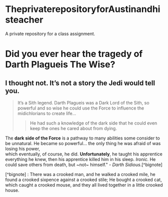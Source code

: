 # TheprivaterepositoryforAustinandhisteacher
A private repository for a class assignment.
# Did you ever hear the tragedy of Darth Plagueis The Wise?
## I thought not. It’s not a story the Jedi would tell you.
>  It’s a Sith legend. Darth Plagueis was a Dark Lord of the Sith, so powerful and so wise he could use the Force to influence the midichlorians to create life…
>
> > He had such a knowledge of the dark side that he could even keep the ones he cared about from dying.

The **dark side of the Force** is a pathway to many abilities some consider to be unnatural. He became so powerful… the only thing he was afraid of was losing his power,\
which eventually, of course, he did.
__Unfortunately__, he taught his apprentice everything he knew, then his apprentice killed him in his sleep.
_Ironic._
He could save others from death, but ~not~ himself." - _Darth Sidious_.[^bignote]

[^bignote] : There was a crooked man, and he walked a crooked mile, he found a crooked sixpence against a crooked stile; He bought a crooked cat, which caught a crooked mouse, and they all lived together in a little crooked house.

